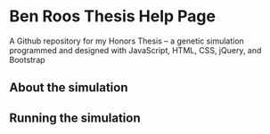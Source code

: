 Ben Roos Thesis Help Page
=========================

A Github repository for my Honors Thesis – a genetic simulation programmed and designed with JavaScript, HTML, CSS, jQuery, and Bootstrap

About the simulation
--------------------

Running the simulation
---------